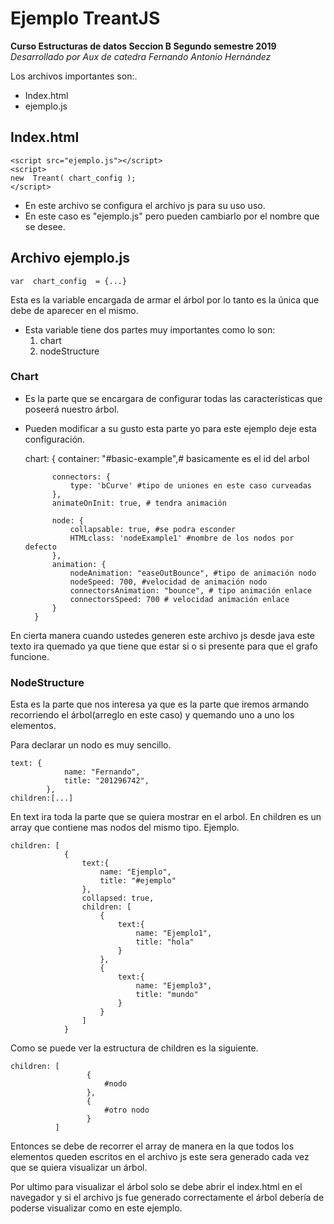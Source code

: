 # Ejemplo TreantJS
**Curso Estructuras de datos Seccion B Segundo semestre 2019** 
*Desarrollado por Aux de catedra Fernando Antonio Hernández*

Los archivos importantes son:.

 - Index.html 
 - ejemplo.js 
## Index.html

    <script src="ejemplo.js"></script>
    <script>
    new  Treant( chart_config );
    </script>



 - En este archivo se configura el archivo js para su uso uso. 
 - En este caso es "ejemplo.js" pero pueden cambiarlo por el nombre que se desee.


## Archivo ejemplo.js

    var  chart_config  = {...}
Esta es la variable encargada de armar el árbol por lo tanto es la única que debe de aparecer en el mismo.    
 *  Esta variable tiene dos partes muy importantes como lo son:
	 1. chart
	 2. nodeStructure
### Chart 
- Es la parte que se encargara de configurar todas las características que poseerá nuestro árbol.
- Pueden modificar a su gusto esta parte yo para este ejemplo deje esta configuración.

    chart: {
            container: "#basic-example",# basicamente es el id del arbol
            
            connectors: {
                type: 'bCurve' #tipo de uniones en este caso curveadas
            },
            animateOnInit: true, # tendra animación
            
            node: {
                collapsable: true, #se podra esconder
                HTMLclass: 'nodeExample1' #nombre de los nodos por defecto
            },
            animation: {
                nodeAnimation: "easeOutBounce", #tipo de animación nodo
                nodeSpeed: 700, #velocidad de animación nodo
                connectorsAnimation: "bounce", # tipo animación enlace
                connectorsSpeed: 700 # velocidad animación enlace
            }
        }
En cierta manera cuando ustedes generen este archivo js desde java  este texto ira quemado ya que tiene que estar si o si presente para que el grafo funcione.

### NodeStructure
Esta es la parte que nos interesa ya que es la parte que iremos armando recorriendo el árbol(arreglo en este caso) y quemando uno a uno los elementos.

Para declarar un nodo es muy sencillo.

    text: {
                name: "Fernando",
                title: "201296742",
            },
    children:[...]
En text ira toda la parte que se quiera mostrar en el arbol.
En children es un array que contiene mas nodos del mismo tipo.
Ejemplo.

    children: [
                {
                    text:{
                        name: "Ejemplo",
                        title: "#ejemplo"
                    },
                    collapsed: true,
                    children: [
                        {
                            text:{
                                name: "Ejemplo1",
                                title: "hola"
                            }
                        },
                        {
                            text:{
                                name: "Ejemplo3",
                                title: "mundo"
                            }
                        }
                    ]
                }

Como se puede ver la estructura de children es la siguiente.
   

    children: [
                     {
                         #nodo
                     },
                     {
                         #otro nodo
                     }
              ]
Entonces se debe de recorrer el array de manera en la que todos los elementos queden escritos en el archivo js este sera generado cada vez que se quiera visualizar un árbol.

Por ultimo para visualizar el árbol solo se debe abrir el index.html en el navegador y si el archivo js fue generado correctamente el árbol debería de poderse visualizar como en este ejemplo.
